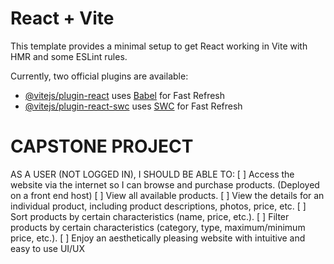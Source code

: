 # React + Vite

This template provides a minimal setup to get React working in Vite with HMR and some ESLint rules.

Currently, two official plugins are available:

- [@vitejs/plugin-react](https://github.com/vitejs/vite-plugin-react/blob/main/packages/plugin-react/README.md) uses [Babel](https://babeljs.io/) for Fast Refresh
- [@vitejs/plugin-react-swc](https://github.com/vitejs/vite-plugin-react-swc) uses [SWC](https://swc.rs/) for Fast Refresh

# CAPSTONE PROJECT
AS A USER (NOT LOGGED IN), I SHOULD BE ABLE TO:
[ ] Access the website via the internet so I can browse and purchase products. (Deployed on a front end host)
[ ] View all available products.
[ ] View the details for an individual product, including product descriptions, photos, price, etc.
[ ] Sort products by certain characteristics (name, price, etc.).
[ ] Filter products by certain characteristics (category, type, maximum/minimum price, etc.).
[ ] Enjoy an aesthetically pleasing website with intuitive and easy to use UI/UX

